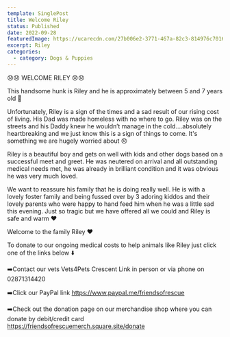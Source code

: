 ```yaml
---
template: SinglePost
title: Welcome Riley
status: Published
date: 2022-09-28
featuredImage: https://ucarecdn.com/27b006e2-3771-467a-82c3-814976c7016d/-/crop/1534x1386/2,0/-/preview/
excerpt: Riley
categories:
  - category: Dogs & Puppies
---
```

😞😞 WELCOME RILEY 😞😞

This handsome hunk is Riley and he is approximately between 5 and 7 years old 🥰

Unfortunately, Riley is a sign of the times and a sad result of our rising cost of living. His Dad was made homeless with no where to go. Riley was on the streets and his Daddy knew he wouldn’t manage in the cold….absolutely heartbreaking and we just know this is a sign of things to come. It's something we are hugely worried about 😞


Riley is a beautiful boy and gets on well with kids and other dogs based on a successful meet and greet. He was neutered on arrival and all outstanding medical needs met, he was already in brilliant condition and it was obvious he was very much loved.


We want to reassure his family that he is doing really well. He is with a lovely foster family and being fussed over by 3 adoring kiddos and their lovely parents who were happy to hand feed him when he was a little sad this evening. Just so tragic but we have offered all we could and Riley is safe and warm ❤️


Welcome to the family Riley ❤️


To donate to our ongoing medical costs to help animals like Riley just click one of the links below ⬇️ 


➡️Contact our vets Vets4Pets Crescent Link in person or via phone on 02871314420


➡️Click our PayPal link
https://www.paypal.me/friendsofrescue


➡️Check out the donation page on our merchandise shop where you can donate by debit/credit card
https://friendsofrescuemerch.square.site/donate